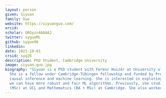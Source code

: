 ```yaml
---
layout: person
given: Siyuan
family: Guo
website: https://siyuanguo.com/
orcid: 
scholar: GRGyzn4AAAAJ
twitter: syguoML
github: syguo96
linkedin: 
date: 2021-10-01
crsid: syg26
description: PhD Student, Cambridge University
image: siyuan-guo.jpg
biography: "Siyuan is a PhD student with Ferenc Huszár at University of Cambridge and Bernhard Schölkopf at Max Planck Institute for Intelligent Systems.
  She is a fellow under Cambridge-Tübingen fellowship and funded by Premium Research Studentship. Her research interest lies in the intersection of
  causal inference and machine learning. She is interested in exploring how to transfer from traditional prediction-based ML algorithms to non i.i.d ML tasks, such that
  we can have more robust and fair ML algorithms. Previously, she studied Machine Learning
  (MSc) at UCL and Mathematics (BA + MSc) at Cambridge. She also worked as a quantitative strategist in Goldman Sachs International."
---
```

